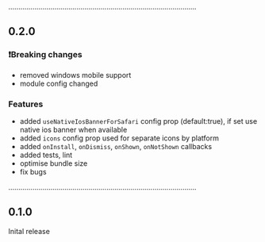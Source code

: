 ..............................................................................................
## 0.2.0

### ❗Breaking changes
- removed windows mobile support
- module config changed

### Features
- added `useNativeIosBannerForSafari` config prop (default:true), if set use native ios banner when available
- added `icons` config prop used for separate icons by platform
- added `onInstall`, `onDismiss`, `onShown`, `onNotShown` callbacks
- added tests, lint
- optimise bundle size
- fix bugs

..............................................................................................
## 0.1.0 
Inital release

